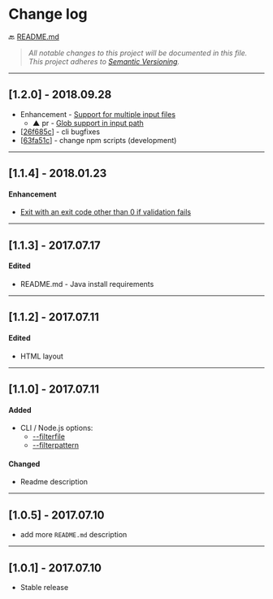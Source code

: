 # Change log

:back: [README.md](./README.md)

> _All notable changes to this project will be documented in this file._  
> _This project adheres to [Semantic Versioning](http://semver.org/)._

---

## [1.2.0] - 2018.09.28


- Enhancement - [Support for multiple input files](https://github.com/dutchenkoOleg/node-w3c-validator/issues/5)
	- ▲ pr - [Glob support in input path](https://github.com/dutchenkoOleg/node-w3c-validator/pull/6)
- [[26f685c](https://github.com/dutchenkoOleg/node-w3c-validator/commit/26f685c3c5c83dce74de5f1c0d03094454ac44bf)] - cli bugfixes
- [[63fa51c](https://github.com/dutchenkoOleg/node-w3c-validator/commit/63fa51c2d0cb5799a5c9446746dab7387aa68ea7)] - change npm scripts (development)

---

## [1.1.4] - 2018.01.23

#### Enhancement

- [Exit with an exit code other than 0 if validation fails](https://github.com/dutchenkoOleg/node-w3c-validator/pull/2)

---

## [1.1.3] - 2017.07.17

#### Edited

- README.md - Java install requirements

--- 

## [1.1.2] - 2017.07.11

#### Edited

- HTML layout

---

## [1.1.0] - 2017.07.11

#### Added

- CLI / Node.js options:
	- [--filterfile <filename>](./README.md#--filterfile-filename)
	- [--filterpattern <pattern>](./README.md#--filterpattern-pattern)

#### Changed

- Readme description

---

## [1.0.5] - 2017.07.10

- add more `README.md` description

---

## [1.0.1] - 2017.07.10

- Stable release
